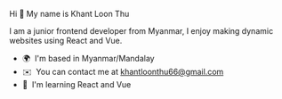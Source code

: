 Hi 👋 My name is Khant Loon Thu [<img src="" />](https://github.com/FairyLychee/FairyLychee/blob/main/bird.webp)

I am a junior frontend developer from Myanmar, I enjoy making dynamic websites using React and Vue.

*   🌍  I'm based in Myanmar/Mandalay
*   ✉️  You can contact me at [khantloonthu66@gmail.com](mailto:khantloonthu66@gmail.com)
*   🧠  I'm learning React and Vue


                  
